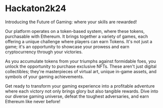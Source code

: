 # Hackaton2k24

Introducing the Future of Gaming: where your skills are rewarded!

Our platform operates on a token-based system, where these tokens, purchasable with Ethereum. It brings together a variety of games, each offering a unique challenge where players can earn Tokens. 
It's not just a game; it's an opportunity to showcase your prowess and earn cryptocurrency through your victories. 

As you accumulate tokens from your triumphs against formidable foes, you unlock the opportunity to purchase exclusive NFTs. These aren't just digital collectibles; they're masterpieces of virtual art, unique in-game assets, and symbols of your gaming achievements.

Get ready to transform your gaming experience into a profitable adventure where each victory not only brings glory but also tangible rewards. Dive into our diverse gaming universe, defeat the toughest adversaries, and earn Ethereum like never before!
